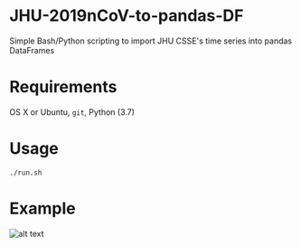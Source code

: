 # JHU-2019nCoV-to-pandas-DF
Simple Bash/Python scripting to import JHU CSSE's time series into pandas DataFrames

# Requirements
OS X or Ubuntu, `git`, Python (3.7)

# Usage
```
./run.sh
```

# Example
![alt text](https://i.ibb.co/F3mtrZf/Screen-Shot.png "Plot")
